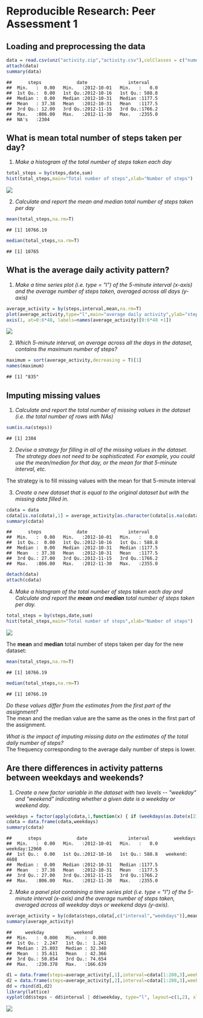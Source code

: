 # Reproducible Research: Peer Assessment 1


## Loading and preprocessing the data


```r
data = read.csv(unz("activity.zip","activity.csv"),colClasses = c("numeric","Date","numeric"))
attach(data)
summary(data)
```

```
##      steps             date               interval     
##  Min.   :  0.00   Min.   :2012-10-01   Min.   :   0.0  
##  1st Qu.:  0.00   1st Qu.:2012-10-16   1st Qu.: 588.8  
##  Median :  0.00   Median :2012-10-31   Median :1177.5  
##  Mean   : 37.38   Mean   :2012-10-31   Mean   :1177.5  
##  3rd Qu.: 12.00   3rd Qu.:2012-11-15   3rd Qu.:1766.2  
##  Max.   :806.00   Max.   :2012-11-30   Max.   :2355.0  
##  NA's   :2304
```

## What is mean total number of steps taken per day?

1. *Make a histogram of the total number of steps taken each day*


```r
total_steps = by(steps,date,sum)
hist(total_steps,main="Total number of steps",xlab="Number of steps")
```

![](PA1_template_files/figure-html/unnamed-chunk-2-1.png) 

2. *Calculate and report the mean and median total number of steps taken per day*


```r
mean(total_steps,na.rm=T)
```

```
## [1] 10766.19
```

```r
median(total_steps,na.rm=T)
```

```
## [1] 10765
```

## What is the average daily activity pattern?

1. *Make a time series plot (i.e. type = "l") of the 5-minute interval (x-axis) and the average number of steps taken, averaged across all days (y-axis)*


```r
average_activity = by(steps,interval,mean,na.rm=T)
plot(average_activity,type="l",main="average daily activity",ylab="steps",xlab="5 minutes interval",xaxt="n")
axis(1, at=0:6*48, labels=names(average_activity)[0:6*48 +1])
```

![](PA1_template_files/figure-html/unnamed-chunk-4-1.png) 

2. *Which 5-minute interval, on average across all the days in the dataset, contains the maximum number of steps?*


```r
maximum = sort(average_activity,decreasing = T)[1]
names(maximum)
```

```
## [1] "835"
```

## Imputing missing values

1. *Calculate and report the total number of missing values in the dataset (i.e. the total number of rows with NAs)*


```r
sum(is.na(steps))
```

```
## [1] 2304
```

2. *Devise a strategy for filling in all of the missing values in the dataset. The strategy does not need to be sophisticated. For example, you could use the mean/median for that day, or the mean for that 5-minute interval, etc.*

The strategy is to fill missing values with the mean for that 5-minute interval

3. *Create a new dataset that is equal to the original dataset but with the missing data filled in.*


```r
cdata = data
cdata[is.na(cdata),1] = average_activity[as.character(cdata[is.na(cdata),3])]
summary(cdata)
```

```
##      steps             date               interval     
##  Min.   :  0.00   Min.   :2012-10-01   Min.   :   0.0  
##  1st Qu.:  0.00   1st Qu.:2012-10-16   1st Qu.: 588.8  
##  Median :  0.00   Median :2012-10-31   Median :1177.5  
##  Mean   : 37.38   Mean   :2012-10-31   Mean   :1177.5  
##  3rd Qu.: 27.00   3rd Qu.:2012-11-15   3rd Qu.:1766.2  
##  Max.   :806.00   Max.   :2012-11-30   Max.   :2355.0
```

```r
detach(data)
attach(cdata)
```

4. *Make a histogram of the total number of steps taken each day and Calculate and report the **mean** and **median** total number of steps taken per day.*


```r
total_steps = by(steps,date,sum)
hist(total_steps,main="Total number of steps",xlab="Number of steps")
```

![](PA1_template_files/figure-html/unnamed-chunk-8-1.png) 

The **mean** and **median** total number of steps taken per day for the new dataset:


```r
mean(total_steps,na.rm=T)
```

```
## [1] 10766.19
```

```r
median(total_steps,na.rm=T)
```

```
## [1] 10766.19
```

*Do these values differ from the estimates from the first part of the assignment?*  
The mean and the median value are the same as the ones in the first part of the assignment.

*What is the impact of imputing missing data on the estimates of the total daily number of steps?*  
The frequency corresponding to the average daily number of steps is lower.

## Are there differences in activity patterns between weekdays and weekends?

1. *Create a new factor variable in the dataset with two levels -- "weekday" and "weekend" indicating whether a given date is a weekday or weekend day.*


```r
weekdays = factor(apply(cdata,1,function(x) { if (weekdays(as.Date(x[2])) %in% c("Saturday","Sunday")) "weekend" else "weekday" }))
cdata = data.frame(cdata,weekdays)
summary(cdata)
```

```
##      steps             date               interval         weekdays    
##  Min.   :  0.00   Min.   :2012-10-01   Min.   :   0.0   weekday:12960  
##  1st Qu.:  0.00   1st Qu.:2012-10-16   1st Qu.: 588.8   weekend: 4608  
##  Median :  0.00   Median :2012-10-31   Median :1177.5                  
##  Mean   : 37.38   Mean   :2012-10-31   Mean   :1177.5                  
##  3rd Qu.: 27.00   3rd Qu.:2012-11-15   3rd Qu.:1766.2                  
##  Max.   :806.00   Max.   :2012-11-30   Max.   :2355.0
```

2. *Make a panel plot containing a time series plot (i.e. type = "l") of the 5-minute interval (x-axis) and the average number of steps taken, averaged across all weekday days or weekend days (y-axis).*


```r
average_activity = by(cdata$steps,cdata[,c("interval","weekdays")],mean)
summary(average_activity)
```

```
##     weekday           weekend       
##  Min.   :  0.000   Min.   :  0.000  
##  1st Qu.:  2.247   1st Qu.:  1.241  
##  Median : 25.803   Median : 32.340  
##  Mean   : 35.611   Mean   : 42.366  
##  3rd Qu.: 50.854   3rd Qu.: 74.654  
##  Max.   :230.378   Max.   :166.639
```

```r
d1 = data.frame(steps=average_activity[,1],interval=cdata[1:288,3],weekday=rep("weekday",288))
d2 = data.frame(steps=average_activity[,2],interval=cdata[1:288,3],weekday=rep("weekend",288))
dd = rbind(d1,d2)
library(lattice)
xyplot(dd$steps ~ dd$interval | dd$weekday, type="l", layout=c(1,2), xlab="Interval", ylab="Number of steps")
```

![](PA1_template_files/figure-html/unnamed-chunk-11-1.png) 



